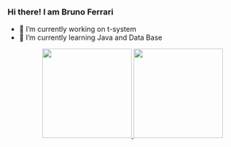 ### Hi there! I am Bruno Ferrari


- 🔭 I’m currently working on t-system
- 🌱 I’m currently learning Java and Data Base

<div align="center">
  <a href="https://github.com/rafaballerini">
  <img height="180em" src="https://github-readme-stats.vercel.app/api?username=Bruno-ferrariv&show_icons=true&theme=dracula&include_all_commits=true&count_private=true"/>
  <img height="180em" src="https://github-readme-stats.vercel.app/api/top-langs/?username=Bruno-ferrariv&layout=compact&langs_count=7&theme=dracula"/>
</div>


